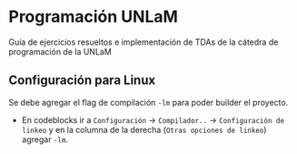 # Programación UNLaM

Guía de ejercicios resueltos e implementación de TDAs de la cátedra de programación de la UNLaM

## Configuración para Linux
Se debe agregar el flag de compilación `-lm` para poder builder el proyecto.

* En codeblocks ir a `Configuración` -> `Compilador..` -> `Configuración de linkeo` y en la columna de la derecha (`Otras opciones de linkeo`) agregar `-lm`.
